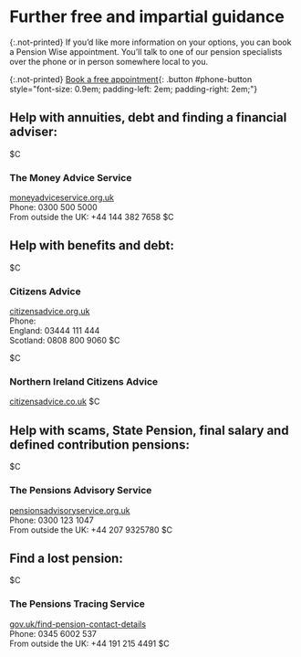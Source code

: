 # Further free and impartial guidance

{:.not-printed}
If you’d like more information on your options, you can book a Pension Wise appointment. You’ll talk to one of our pension specialists over the phone or in person somewhere local to you.

{:.not-printed}
[Book a free appointment](/appointments){: .button #phone-button style="font-size: 0.9em; padding-left: 2em; padding-right: 2em;"}

## Help with annuities, debt and finding a financial adviser:

$C
### The Money Advice Service
[moneyadviceservice.org.uk](https://moneyadviceservice.org.uk)<br>
Phone: 0300 500 5000<br>
From outside the UK: +44 144 382 7658
$C

## Help with benefits and debt:

$C
### Citizens Advice
[citizensadvice.org.uk](https://citizensadvice.org.uk)<br>
Phone:<br>
England: 03444 111 444<br>
Scotland: 0808 800 9060
$C

$C
### Northern Ireland Citizens Advice
[citizensadvice.co.uk](https://citizensadvice.org.uk)
$C

## Help with scams, State Pension, final salary and defined contribution pensions:

$C
### The Pensions Advisory Service
[pensionsadvisoryservice.org.uk](https://pensionsadvisoryservice.org.uk)<br>
Phone: 0300 123 1047<br>
From outside the UK: +44 207 9325780
$C

## Find a lost pension:

$C
### The Pensions Tracing Service
[gov.uk/find-pension-contact-details](https://www.gov.uk/find-pension-contact-details)<br>
Phone: 0345 6002 537<br>
From outside the UK: +44 191 215 4491
$C
